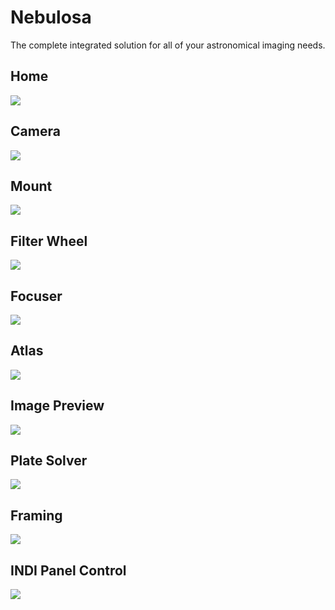 # Nebulosa

The complete integrated solution for all of your astronomical imaging needs.

## Home

![](home.png)

## Camera

![](camera.png)

## Mount

![](mount.png)

## Filter Wheel

![](filter-wheel.png)

## Focuser

![](focuser.png)

## Atlas

![](atlas.png)

## Image Preview

![](image.png)

## Plate Solver

![](plate-solver.png)

## Framing

![](framing.png)

## INDI Panel Control

![](indi-panel-control.png)
